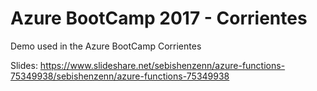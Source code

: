 # Azure BootCamp 2017 - Corrientes

Demo used in the Azure BootCamp Corrientes

Slides: https://www.slideshare.net/sebishenzenn/azure-functions-75349938/sebishenzenn/azure-functions-75349938
